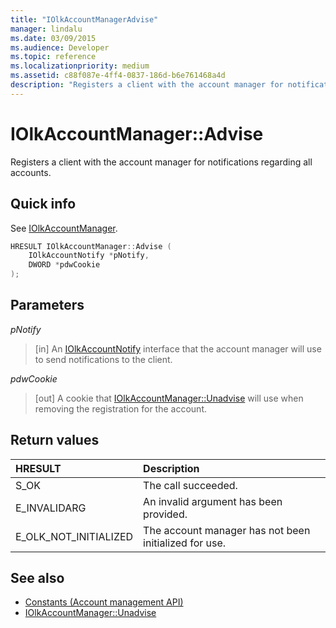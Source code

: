 ```yaml
---
title: "IOlkAccountManagerAdvise"
manager: lindalu
ms.date: 03/09/2015
ms.audience: Developer
ms.topic: reference
ms.localizationpriority: medium
ms.assetid: c88f087e-4ff4-0837-186d-b6e761468a4d
description: "Registers a client with the account manager for notifications regarding all accounts."
---
```


# IOlkAccountManager::Advise

Registers a client with the account manager for notifications regarding all accounts.
  
## Quick info

See [IOlkAccountManager](iolkaccountmanager.md).
  
```cpp
HRESULT IOlkAccountManager::Advise (  
    IOlkAccountNotify *pNotify, 
    DWORD *pdwCookie 
);
```

## Parameters

_pNotify_
  
> [in] An [IOlkAccountNotify](iolkaccountnotify.md) interface that the account manager will use to send notifications to the client. 
    
_pdwCookie_
  
> [out] A cookie that [IOlkAccountManager::Unadvise](iolkaccountmanager-unadvise.md) will use when removing the registration for the account. 
    
## Return values

|**HRESULT**|**Description**|
|:-----|:-----|
|S_OK  <br/> |The call succeeded. |
|E_INVALIDARG  <br/> |An invalid argument has been provided. |
|E_OLK_NOT_INITIALIZED  <br/> |The account manager has not been initialized for use. |
   
## See also

- [Constants (Account management API)](constants-account-management-api.md)  
- [IOlkAccountManager::Unadvise](iolkaccountmanager-unadvise.md)

